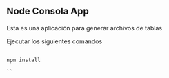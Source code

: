 
## Node Consola App

Esta es una aplicación para generar archivos de tablas

Ejecutar los siguientes comandos 

````

npm install

``